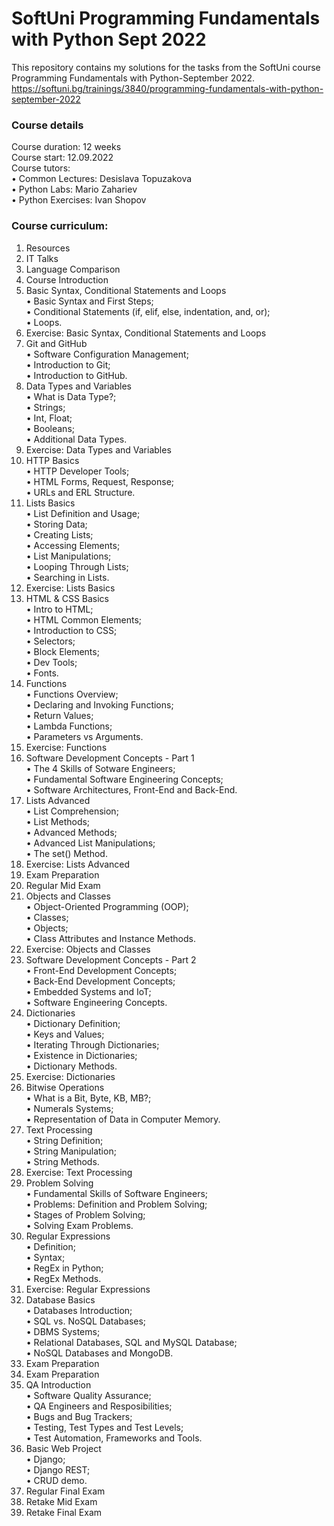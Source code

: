# SoftUni Programming Fundamentals with Python Sept 2022
This repository contains my solutions for the tasks from the SoftUni course Programming Fundamentals with Python-September 2022.
https://softuni.bg/trainings/3840/programming-fundamentals-with-python-september-2022

### Course details
Course duration: 12 weeks<br>
Course start: 12.09.2022<br>
Course tutors: <br>
 • Common Lectures: Desislava Topuzakova<br>
 • Python Labs: Mario Zahariev<br>
 • Python Exercises: Ivan Shopov<br>

### Course curriculum:
1. Resources<br>
2. IT Talks<br>
3. Language Comparison<br>
4. Course Introduction<br>
5. Basic Syntax, Conditional Statements and Loops<br>
  • Basic Syntax and First Steps;<br>
  • Conditional Statements (if, elif, else, indentation, and, or);<br>
  • Loops.<br>
6. Exercise: Basic Syntax, Conditional Statements and Loops<br>
7. Git and GitHub<br>
  • Software Configuration Management;<br>
  • Introduction to Git;<br>
  • Introduction to GitHub.<br>
8. Data Types and Variables<br>
  • What is Data Type?;<br>
  • Strings;<br>
  • Int, Float;<br>
  • Booleans;<br>
  • Additional Data Types.<br>
9. Exercise: Data Types and Variables<br>
10. HTTP Basics<br>
  • HTTP Developer Tools;<br>
  • HTML Forms, Request, Response;<br>
  • URLs and ERL Structure.<br>
11. Lists Basics<br>
  • List Definition and Usage;<br>
  • Storing Data;<br>
  • Creating Lists;<br>
  • Accessing Elements;<br>
  • List Manipulations;<br>
  • Looping Through Lists;<br>
  • Searching in Lists.<br>
12. Exercise: Lists Basics<br>
13. HTML & CSS Basics<br>
  • Intro to HTML;<br>
  • HTML Common Elements;<br>
  • Introduction to CSS;<br>
  • Selectors;<br>
  • Block Elements;<br>
  • Dev Tools;<br>
  • Fonts.<br>
14. Functions<br>
  • Functions Overview;<br>
  • Declaring and Invoking Functions;<br>
  • Return Values;<br>
  • Lambda Functions;<br>
  • Parameters vs Arguments.<br>
15. Exercise: Functions<br>
16. Software Development Concepts - Part 1<br>
  • The 4 Skills of Sotware Engineers;<br>
  • Fundamental Software Engineering Concepts;<br>
  • Software Architectures, Front-End and Back-End.<br>
17. Lists Advanced<br>
  • List Comprehension;<br>
  • List Methods;<br>
  • Advanced Methods;<br>
  • Advanced List Manipulations;<br>
  • The set() Method.<br>
18. Exercise: Lists Advanced<br>
19. Exam Preparation<br>
20. Regular Mid Exam<br>
21. Objects and Classes<br>
  • Object-Oriented Programming (OOP);<br>
  • Classes;<br>
  • Objects;<br>
  • Class Attributes and Instance Methods.<br>
22. Exercise: Objects and Classes<br>
23. Software Development Concepts - Part 2<br>
  • Front-End Development Concepts;<br>
  • Back-End Development Concepts;<br>
  • Embedded Systems and IoT;<br>
  • Software Engineering Concepts.<br>
24. Dictionaries<br>
  • Dictionary Definition;<br>
  • Keys and Values;<br>
  • Iterating Through Dictionaries;<br>
  • Existence in Dictionaries;<br>
  • Dictionary Methods.<br>
25. Exercise: Dictionaries<br>
26. Bitwise Operations<br>
  • What is a Bit, Byte, KB, MB?;<br>
  • Numerals Systems;<br>
  • Representation of Data in Computer Memory.<br>
27. Text Processing<br>
  • String Definition;<br>
  • String Manipulation;<br>
  • String Methods.<br>
28. Exercise: Text Processing<br>
29. Problem Solving<br>
  • Fundamental Skills of Software Engineers;<br>
  • Problems: Definition and Problem Solving;<br>
  • Stages of Problem Solving;<br>
  • Solving Exam Problems.<br>
30. Regular Expressions<br>
  • Definition;<br>
  • Syntax;<br>
  • RegEx in Python;<br>
  • RegEx Methods.<br>
31. Exercise: Regular Expressions<br>
32. Database Basics<br>
  • Databases Introduction;<br>
  • SQL vs. NoSQL Databases;<br>
  • DBMS Systems;<br>
  • Relational Databases, SQL and MySQL Database;<br>
  • NoSQL Databases and MongoDB.<br>
33. Exam Preparation<br>
34. Exam Preparation<br>
35. QA Introduction<br>
  • Software Quality Assurance;<br>
  • QA Engineers and Resposibilities;<br>
  • Bugs and Bug Trackers;<br>
  • Testing, Test Types and Test Levels;<br>
  • Test Automation, Frameworks and Tools.<br>
36. Basic Web Project<br>
  • Django;<br>
  • Django REST;<br>
  • CRUD demo.<br>
37. Regular Final Exam<br>
38. Retake Mid Exam<br>
39. Retake Final Exam<br>
